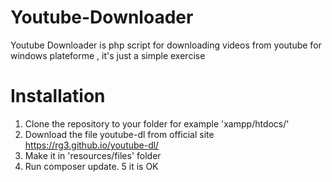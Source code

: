 # Youtube-Downloader 
Youtube Downloader is php script for downloading videos from youtube for windows plateforme , it's just a simple exercise

# Installation
1. Clone the repository to your folder for example 'xampp/htdocs/'
2. Download the file youtube-dl from official site https://rg3.github.io/youtube-dl/
3. Make it in  'resources/files' folder
4. Run composer update.
5 it is OK 
